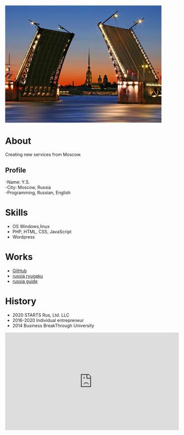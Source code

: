![profile](Sankt-Peterburg-ff-777x582.jpg)

# About 
Creating new services from Moscow.

## Profile
-Name: Y.S.  
-City: Moscow, Russia  
-Programming, Russian, English  

# Skills
- OS Windows,linux
- PHP, HTML, CSS, JavaScript
- Wordpress

# Works
- [GitHub](https://tyulenin.github.io/)
- [russia ryugaku](http://russia-ryugaku.ru/)  
- [russia guide](https://www.moscowguide411.com/)  

# History
- 2020 STARTS Rus, Ltd. LLC  
- 2016-2020 Individual entrepreneur 
- 2014 Business BreakThrough University

<iframe width="560" height="315" src="https://www.youtube.com/embed/volkL5J5HvE" frameborder="0" allow="accelerometer; autoplay; clipboard-write; encrypted-media; gyroscope; picture-in-picture" allowfullscreen></iframe>
